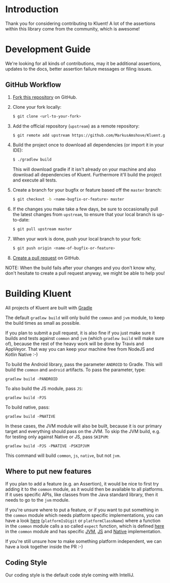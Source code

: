 # Introduction

Thank you for considering contributing to Kluent!
A lot of the assertions within this library come from the community, which is awesome!

# Development Guide

We're looking for all kinds of contributions, may it be additional assertions, updates to the docs, better assertion failure messages or filing issues.

## GitHub Workflow

1. [Fork this repository](https://github.com/MarkusAmshove/Kluent) on GitHub.

2. Clone your fork locally:
    ```bash
    $ git clone <url-to-your-fork>
    ```

3. Add the official repository (`upstream`) as a remote repository:
    ```bash
    $ git remote add upstream https://github.com/MarkusAmshove/Kluent.git
    ```

4. Build the project once to download all dependencies (or import it in your IDE):

    ```bash
    $ ./gradlew build
    ```

    This will download gradle if it isn't already on your machine and also download all dependencies of Kluent.
    Furthermore it'll build the project and execute all tests.

5. Create a branch for your bugfix or feature based off the `master` branch:

    ```bash
    $ git checkout -b <name-bugfix-or-feature> master
    ```

6. If the changes you make take a few days, be sure to occasionally pull the latest changes from `upstream`, to ensure that your local branch is up-to-date:

    ```bash
    $ git pull upstream master
    ```

7. When your work is done, push your local branch to your fork:

    ```bash
    $ git push origin <name-of-bugfix-or-feature>
    ```

8. [Create a pull request](https://help.github.com/articles/creating-a-pull-request-from-a-fork/)
   on GitHub.


NOTE: When the build fails after your changes and you don't know why, don't hesitate to create a pull request anyway,
we might be able to help you!

# Building Kluent

All projects of Kluent are built with [Gradle](http://gradle.org/)

The default `gradlew build` will only build the `common` and `jvm` module, to keep the build times as small as possible.

If you plan to submit a pull request, it is also fine if you just make sure it builds and tests against `common` and `jvm` (which `gradlew build` will make sure of),
because the rest of the heavy work will be done by Travis and AppVeyor.
That way you can keep your machine free from NodeJS and Kotlin Native :-)

To build the Android library, pass the parameter `ANDROID` to Gradle.
This will build the `common` and `android` artifacts.
To pass the parameter, type:

`gradlew build -PANDROID`

To also build the JS module, pass `JS`:

`gradlew build -PJS`

To build native, pass:

`gradlew build -PNATIVE`

In these cases, the JVM module will also be built, because it is our primary target and everything should pass on the JVM.
To skip the JVM build, e.g. for testing only against Native or JS, pass `SKIPVM`:

`gradlew build -PJS -PNATIVE -PSKIPJVM`

This command will build `common`, `js`, `native`, but not `jvm`.

## Where to put new features

If you plan to add a feature (e.g. an Assertion), it would be nice to first try adding it to the `common` module, as it would then be available to all platforms.
If it uses specific APIs, like classes from the Java standard library, then it needs to go to the `jvm` module.

If you're unsure where to put a feature, or if you want to put something in the `common` module which needs platform specific
implementations, you can have a look [here](https://github.com/MarkusAmshove/Kluent/blob/master/common/src/main/kotlin/org/amshove/kluent/Basic.kt) (`platformIsDigit` or `platformClassName`)
where a function in the `common` module calls a so called `expect` function, which is defined [here](https://github.com/MarkusAmshove/Kluent/blob/master/common/src/main/kotlin/org/amshove/kluent/internal/Platform.kt)
in the `common` module and has specific [JVM](https://github.com/MarkusAmshove/Kluent/blob/master/jvm/src/main/kotlin/org/amshove/kluent/internal/Platform.kt),
[JS](https://github.com/MarkusAmshove/Kluent/blob/master/js/src/main/kotlin/org/amshove/kluent/internal/Platform.kt)
and [Native](https://github.com/MarkusAmshove/Kluent/blob/master/native/src/main/kotlin/org/amshove/kluent/internal/Platform.kt) implementation.

If you're still unsure how to make something platform independent, we can have a look together inside the PR :-)

## Coding Style

Our coding style is the default code style coming with IntelliJ.
